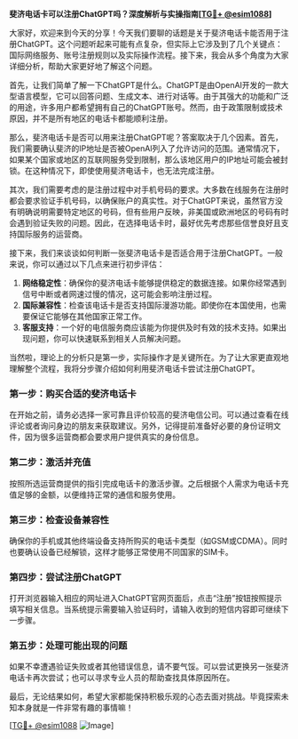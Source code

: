 **斐济电话卡可以注册ChatGPT吗？深度解析与实操指南[[TG💪+ @esim1088](https://t.me/s/esim1088)]**

大家好，欢迎来到今天的分享！今天我们要聊的话题是关于斐济电话卡能否用于注册ChatGPT。这个问题听起来可能有点复杂，但实际上它涉及到了几个关键点：国际网络服务、账号注册规则以及实际操作流程。接下来，我会从多个角度为大家详细分析，帮助大家更好地了解这个问题。

首先，让我们简单了解一下ChatGPT是什么。ChatGPT是由OpenAI开发的一款大型语言模型，它可以回答问题、生成文本、进行对话等。由于其强大的功能和广泛的用途，许多用户都希望拥有自己的ChatGPT账号。然而，由于政策限制或技术原因，并不是所有地区的电话卡都能顺利注册。

那么，斐济电话卡是否可以用来注册ChatGPT呢？答案取决于几个因素。首先，我们需要确认斐济的IP地址是否被OpenAI列入了允许访问的范围。通常情况下，如果某个国家或地区的互联网服务受到限制，那么该地区用户的IP地址可能会被封锁。在这种情况下，即使使用斐济电话卡，也无法完成注册。

其次，我们需要考虑的是注册过程中对手机号码的要求。大多数在线服务在注册时都会要求验证手机号码，以确保账户的真实性。对于ChatGPT来说，虽然官方没有明确说明需要特定地区的号码，但有些用户反映，非美国或欧洲地区的号码有时会遇到验证失败的问题。因此，在选择电话卡时，最好优先考虑那些信誉良好且支持国际服务的运营商。

接下来，我们来谈谈如何判断一张斐济电话卡是否适合用于注册ChatGPT。一般来说，你可以通过以下几点来进行初步评估：

1. **网络稳定性**：确保你的斐济电话卡能够提供稳定的数据连接。如果你经常遇到信号中断或者网速过慢的情况，这可能会影响注册过程。
2. **国际兼容性**：检查该电话卡是否支持国际漫游功能。即使你在本国使用，也需要保证它能够在其他国家正常工作。
3. **客服支持**：一个好的电信服务商应该能为你提供及时有效的技术支持。如果出现问题，你可以快速联系到相关人员解决问题。

当然啦，理论上的分析只是第一步，实际操作才是关键所在。为了让大家更直观地理解整个流程，我将分步骤介绍如何利用斐济电话卡尝试注册ChatGPT。

### 第一步：购买合适的斐济电话卡
在开始之前，请务必选择一家可靠且评价较高的斐济电信公司。可以通过查看在线评论或者询问身边的朋友来获取建议。另外，记得提前准备好必要的身份证明文件，因为很多运营商都会要求用户提供真实的身份信息。

### 第二步：激活并充值
按照所选运营商提供的指引完成电话卡的激活步骤。之后根据个人需求为电话卡充值足够的金额，以便维持正常的通信和服务使用。

### 第三步：检查设备兼容性
确保你的手机或其他终端设备支持所购买的电话卡类型（如GSM或CDMA）。同时也要确认设备已经解锁，这样才能够正常使用不同国家的SIM卡。

### 第四步：尝试注册ChatGPT
打开浏览器输入相应的网址进入ChatGPT官网页面后，点击“注册”按钮按照提示填写相关信息。当系统提示需要输入验证码时，请输入收到的短信内容即可继续下一步骤。

### 第五步：处理可能出现的问题
如果不幸遭遇验证失败或者其他错误信息，请不要气馁。可以尝试更换另一张斐济电话卡再次尝试；也可以寻求专业人员的帮助查找具体原因所在。

最后，无论结果如何，希望大家都能保持积极乐观的心态去面对挑战。毕竟探索未知本身就是一件非常有趣的事情嘛！

[[TG💪+ @esim1088](https://t.me/s/esim1088) ![Image](https://i.postimg.cc/4NQfJmqS/Snipaste-2025-05-13-00-14-12.png)]
